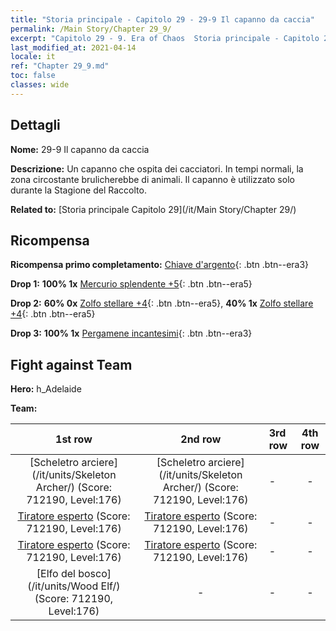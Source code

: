 ```yaml
---
title: "Storia principale - Capitolo 29 - 29-9 Il capanno da caccia"
permalink: /Main Story/Chapter 29_9/
excerpt: "Capitolo 29 - 9. Era of Chaos  Storia principale - Capitolo 29_9. 29-9 Il capanno da caccia"
last_modified_at: 2021-04-14
locale: it
ref: "Chapter 29_9.md"
toc: false
classes: wide
---
```


## Dettagli

 **Nome:** 29-9 Il capanno da caccia

 **Descrizione:** Un capanno che ospita dei cacciatori. In tempi normali, la zona circostante brulicherebbe di animali. Il capanno è utilizzato solo durante la Stagione del Raccolto.

 **Related to:** [Storia principale Capitolo 29](/it/Main Story/Chapter 29/)

## Ricompensa

 **Ricompensa primo completamento:** [Chiave d'argento](/it/Items/con_693/){: .btn .btn--era3}

 **Drop 1:** **100% 1x** [Mercurio splendente +5](/it/Items/mat_98/){: .btn .btn--era5}

 **Drop 2:** **60% 0x** [Zolfo stellare +4](/it/Items/mat_92/){: .btn .btn--era5}, **40% 1x** [Zolfo stellare +4](/it/Items/mat_92/){: .btn .btn--era5}

 **Drop 3:** **100% 1x** [Pergamene incantesimi](/it/Items/con_694/){: .btn .btn--era3}


## Fight against Team
 **Hero:** h_Adelaide

 **Team:**


  | 1st row | 2nd row | 3rd row | 4th row |
  |:----:|:----:|:----|:----:|
  | [Scheletro arciere](/it/units/Skeleton Archer/) (Score: 712190, Level:176)  | [Scheletro arciere](/it/units/Skeleton Archer/) (Score: 712190, Level:176)  | - | - |
  | [Tiratore esperto](/it/units/Sharpshooter/) (Score: 712190, Level:176)  | [Tiratore esperto](/it/units/Sharpshooter/) (Score: 712190, Level:176)  | - | - |
  | [Tiratore esperto](/it/units/Sharpshooter/) (Score: 712190, Level:176)  | [Tiratore esperto](/it/units/Sharpshooter/) (Score: 712190, Level:176)  | - | - |
  | [Elfo del bosco](/it/units/Wood Elf/) (Score: 712190, Level:176)  | - | - | - |


